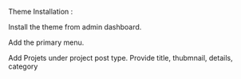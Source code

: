 Theme Installation :

Install the theme from admin dashboard.

Add the primary menu.

Add Projets under project post type. Provide title, thubmnail, details, category
